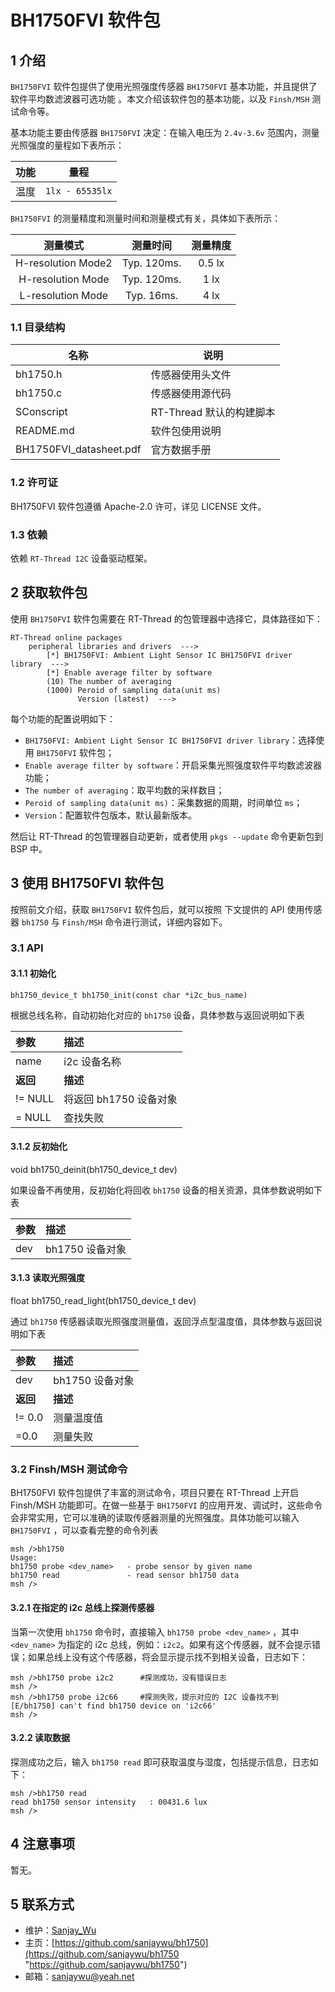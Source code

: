 # BH1750FVI 软件包

## 1 介绍

`BH1750FVI` 软件包提供了使用光照强度传感器 `BH1750FVI` 基本功能，并且提供了软件平均数滤波器可选功能 。本文介绍该软件包的基本功能，以及 `Finsh/MSH` 测试命令等。

基本功能主要由传感器 `BH1750FVI` 决定：在输入电压为 `2.4v-3.6v` 范围内，测量光照强度的量程如下表所示：

| 功能 | 量程          |
| :------: |:------: |
| 温度 | `1lx - 65535lx` |

`BH1750FVI` 的测量精度和测量时间和测量模式有关，具体如下表所示：

| 测量模式| 测量时间 | 测量精度 |
| :------:|:------: | :------: |
| H-resolution Mode2| Typ. 120ms.|  0.5 lx |
| H-resolution Mode | Typ. 120ms.| 1 lx |
| L-resolution Mode | Typ. 16ms. | 4 lx |

### 1.1 目录结构

| 名称 | 说明 |
| ---- | ---- |
| bh1750.h | 传感器使用头文件 |
| bh1750.c | 传感器使用源代码 |
| SConscript | RT-Thread 默认的构建脚本 |
| README.md | 软件包使用说明 |
| BH1750FVI_datasheet.pdf| 官方数据手册 |

### 1.2 许可证

BH1750FVI 软件包遵循  Apache-2.0 许可，详见 LICENSE 文件。

### 1.3 依赖

依赖 `RT-Thread I2C` 设备驱动框架。

## 2 获取软件包

使用 `BH1750FVI` 软件包需要在 RT-Thread 的包管理器中选择它，具体路径如下：

```
RT-Thread online packages
    peripheral libraries and drivers  --->
        [*] BH1750FVI: Ambient Light Sensor IC BH1750FVI driver library  --->
        [*] Enable average filter by software                                    
        (10) The number of averaging
        (1000) Peroid of sampling data(unit ms)                                               
               Version (latest)  --->
```


每个功能的配置说明如下：

- `BH1750FVI: Ambient Light Sensor IC BH1750FVI driver library`：选择使用 `BH1750FVI` 软件包；
- `Enable average filter by software`：开启采集光照强度软件平均数滤波器功能；
- `The number of averaging`：取平均数的采样数目；
- `Peroid of sampling data(unit ms)`：采集数据的周期，时间单位 `ms`；
- `Version`：配置软件包版本，默认最新版本。

然后让 RT-Thread 的包管理器自动更新，或者使用 `pkgs --update` 命令更新包到 BSP 中。

## 3 使用 BH1750FVI 软件包

按照前文介绍，获取 `BH1750FVI` 软件包后，就可以按照 下文提供的 API 使用传感器 `bh1750` 与 `Finsh/MSH` 命令进行测试，详细内容如下。

### 3.1 API

#### 3.1.1  初始化 

`bh1750_device_t bh1750_init(const char *i2c_bus_name)`

根据总线名称，自动初始化对应的 `bh1750` 设备，具体参数与返回说明如下表

| 参数    | 描述                      |
| :----- | :----------------------- |
| name   | i2c 设备名称 |
| **返回** | **描述** |
| != NULL | 将返回 bh1750 设备对象 |
| = NULL | 查找失败 |

#### 3.1.2  反初始化

void bh1750_deinit(bh1750_device_t dev)

如果设备不再使用，反初始化将回收 `bh1750` 设备的相关资源，具体参数说明如下表

| 参数 | 描述           |
| :--- | :------------- |
| dev  | bh1750 设备对象 |

#### 3.1.3 读取光照强度

float bh1750_read_light(bh1750_device_t dev)

通过 `bh1750` 传感器读取光照强度测量值，返回浮点型温度值，具体参数与返回说明如下表

| 参数     | 描述           |
| :------- | :------------- |
| dev      | bh1750 设备对象 |
| **返回** | **描述**       |
| != 0.0   | 测量温度值     |
| =0.0     | 测量失败       |


### 3.2 Finsh/MSH 测试命令

BH1750FVI 软件包提供了丰富的测试命令，项目只要在 RT-Thread 上开启 Finsh/MSH 功能即可。在做一些基于 `BH1750FVI` 的应用开发、调试时，这些命令会非常实用，它可以准确的读取传感器测量的光照强度。具体功能可以输入 `BH1750FVI` ，可以查看完整的命令列表

```
msh />bh1750
Usage:
bh1750 probe <dev_name>   - probe sensor by given name
bh1750 read               - read sensor bh1750 data
msh />
```

#### 3.2.1 在指定的 i2c 总线上探测传感器 

当第一次使用 `bh1750` 命令时，直接输入 `bh1750 probe <dev_name>` ，其中 `<dev_name>` 为指定的 i2c 总线，例如：`i2c2`。如果有这个传感器，就不会提示错误；如果总线上没有这个传感器，将会显示提示找不到相关设备，日志如下：

```
msh />bh1750 probe i2c2      #探测成功，没有错误日志
msh />
msh />bh1750 probe i2c66     #探测失败，提示对应的 I2C 设备找不到
[E/bh1750] can't find bh1750 device on 'i2c66'
msh />
```

#### 3.2.2 读取数据

探测成功之后，输入 `bh1750 read` 即可获取温度与湿度，包括提示信息，日志如下： 

```
msh />bh1750 read
read bh1750 sensor intensity   : 00431.6 lux
msh />
```

## 4 注意事项

暂无。

## 5 联系方式

* 维护：[Sanjay_Wu](https://github.com/sanjaywu)
* 主页：[https://github.com/sanjaywu/bh1750](https://github.com/sanjaywu/bh1750 "https://github.com/sanjaywu/bh1750")
* 邮箱：sanjaywu@yeah.net


